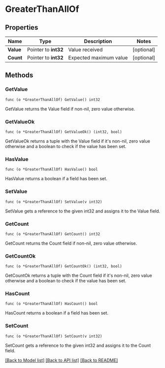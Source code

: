 # GreaterThanAllOf

## Properties

Name | Type | Description | Notes
------------ | ------------- | ------------- | -------------
**Value** | Pointer to **int32** | Value received | [optional] 
**Count** | Pointer to **int32** | Expected maximum value | [optional] 

## Methods

### GetValue

`func (o *GreaterThanAllOf) GetValue() int32`

GetValue returns the Value field if non-nil, zero value otherwise.

### GetValueOk

`func (o *GreaterThanAllOf) GetValueOk() (int32, bool)`

GetValueOk returns a tuple with the Value field if it's non-nil, zero value otherwise
and a boolean to check if the value has been set.

### HasValue

`func (o *GreaterThanAllOf) HasValue() bool`

HasValue returns a boolean if a field has been set.

### SetValue

`func (o *GreaterThanAllOf) SetValue(v int32)`

SetValue gets a reference to the given int32 and assigns it to the Value field.

### GetCount

`func (o *GreaterThanAllOf) GetCount() int32`

GetCount returns the Count field if non-nil, zero value otherwise.

### GetCountOk

`func (o *GreaterThanAllOf) GetCountOk() (int32, bool)`

GetCountOk returns a tuple with the Count field if it's non-nil, zero value otherwise
and a boolean to check if the value has been set.

### HasCount

`func (o *GreaterThanAllOf) HasCount() bool`

HasCount returns a boolean if a field has been set.

### SetCount

`func (o *GreaterThanAllOf) SetCount(v int32)`

SetCount gets a reference to the given int32 and assigns it to the Count field.


[[Back to Model list]](../README.md#documentation-for-models) [[Back to API list]](../README.md#documentation-for-api-endpoints) [[Back to README]](../README.md)


